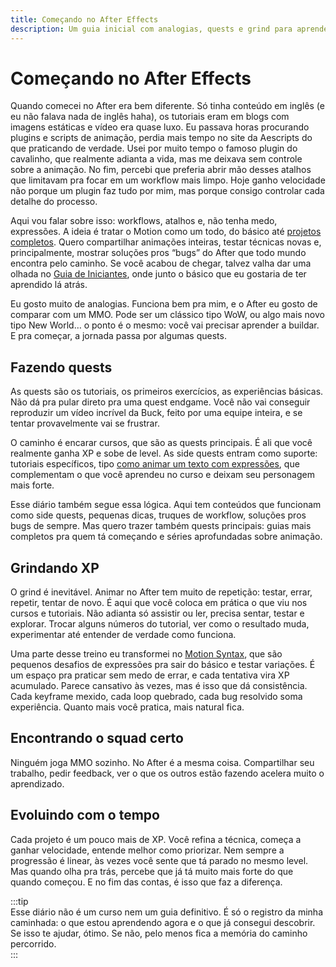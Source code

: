 ```yaml
---
title: Começando no After Effects
description: Um guia inicial com analogias, quests e grind para aprender After Effects sem frustração.
---
```


# Começando no After Effects  

Quando comecei no After era bem diferente. Só tinha conteúdo em inglês (e eu não falava nada de inglês haha), os tutoriais eram em blogs com imagens estáticas e vídeo era quase luxo. Eu passava horas procurando plugins e scripts de animação, perdia mais tempo no site da Aescripts do que praticando de verdade. Usei por muito tempo o famoso plugin do cavalinho, que realmente adianta a vida, mas me deixava sem controle sobre a animação. No fim, percebi que preferia abrir mão desses atalhos que limitavam pra focar em um workflow mais limpo. Hoje ganho velocidade não porque um plugin faz tudo por mim, mas porque consigo controlar cada detalhe do processo.  

Aqui vou falar sobre isso: workflows, atalhos e, não tenha medo, expressões. A ideia é tratar o Motion como um todo, do básico até [projetos completos](/after-effects/). Quero compartilhar animações inteiras, testar técnicas novas e, principalmente, mostrar soluções pros “bugs” do After que todo mundo encontra pelo caminho. Se você acabou de chegar, talvez valha dar uma olhada no [Guia de Iniciantes](/after-effects/), onde junto o básico que eu gostaria de ter aprendido lá atrás.  

Eu gosto muito de analogias. Funciona bem pra mim, e o After eu gosto de comparar com um MMO. Pode ser um clássico tipo WoW, ou algo mais novo tipo New World… o ponto é o mesmo: você vai precisar aprender a buildar. E pra começar, a jornada passa por algumas quests.  

## Fazendo quests  
As quests são os tutoriais, os primeiros exercícios, as experiências básicas. Não dá pra pular direto pra uma quest endgame. Você não vai conseguir reproduzir um vídeo incrível da Buck, feito por uma equipe inteira, e se tentar provavelmente vai se frustrar.  

O caminho é encarar cursos, que são as quests principais. É ali que você realmente ganha XP e sobe de level. As side quests entram como suporte: tutoriais específicos, tipo [como animar um texto com expressões](/after-effects/expressions/), que complementam o que você aprendeu no curso e deixam seu personagem mais forte.  

Esse diário também segue essa lógica. Aqui tem conteúdos que funcionam como side quests, pequenas dicas, truques de workflow, soluções pros bugs de sempre. Mas quero trazer também quests principais: guias mais completos pra quem tá começando e séries aprofundadas sobre animação.  

## Grindando XP  
O grind é inevitável. Animar no After tem muito de repetição: testar, errar, repetir, tentar de novo. É aqui que você coloca em prática o que viu nos cursos e tutoriais. Não adianta só assistir ou ler, precisa sentar, testar e explorar. Trocar alguns números do tutorial, ver como o resultado muda, experimentar até entender de verdade como funciona.  

Uma parte desse treino eu transformei no [Motion Syntax](/after-effects/motion-syntax), que são pequenos desafios de expressões pra sair do básico e testar variações. É um espaço pra praticar sem medo de errar, e cada tentativa vira XP acumulado. Parece cansativo às vezes, mas é isso que dá consistência. Cada keyframe mexido, cada loop quebrado, cada bug resolvido soma experiência. Quanto mais você pratica, mais natural fica.  

## Encontrando o squad certo  
Ninguém joga MMO sozinho. No After é a mesma coisa. Compartilhar seu trabalho, pedir feedback, ver o que os outros estão fazendo acelera muito o aprendizado.  

## Evoluindo com o tempo  
Cada projeto é um pouco mais de XP. Você refina a técnica, começa a ganhar velocidade, entende melhor como priorizar. Nem sempre a progressão é linear, às vezes você sente que tá parado no mesmo level. Mas quando olha pra trás, percebe que já tá muito mais forte do que quando começou. E no fim das contas, é isso que faz a diferença.  

:::tip  
Esse diário não é um curso nem um guia definitivo. É só o registro da minha caminhada: o que estou aprendendo agora e o que já consegui descobrir. Se isso te ajudar, ótimo. Se não, pelo menos fica a memória do caminho percorrido.  
:::
